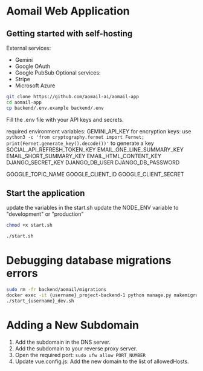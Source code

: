 # Aomail Web Application

## Getting started with self-hosting

External services:
- Gemini 
- Google OAuth
- Google PubSub
Optional services:
- Stripe
- Microsoft Azure

 
```bash
git clone https://github.com/aomail-ai/aomail-app
cd aomail-app
cp backend/.env.example backend/.env
```
Fill the .env file with your API keys and secrets.

required environment variables:
GEMINI_API_KEY
for encryption keys: use ```python3 -c 'from cryptography.fernet import Fernet; print(Fernet.generate_key().decode())'``` to generate a key 
    SOCIAL_API_REFRESH_TOKEN_KEY
    EMAIL_ONE_LINE_SUMMARY_KEY
    EMAIL_SHORT_SUMMARY_KEY
    EMAIL_HTML_CONTENT_KEY
DJANGO_SECRET_KEY
DJANGO_DB_USER
DJANGO_DB_PASSWORD

GOOGLE_TOPIC_NAME
GOOGLE_CLIENT_ID
GOOGLE_CLIENT_SECRET




## Start the application
update the variables in the start.sh 
update the NODE_ENV variable to "development" or "production"
```bash
chmod +x start.sh
```

```bash
./start.sh
```





# Debugging database migrations errors
```bash
sudo rm -fr backend/aomail/migrations
docker exec -it {username}_project-backend-1 python manage.py makemigrations --empty aomail
./start_{username}_dev.sh
```


# Adding a New Subdomain
1) Add the subdomain in the DNS server.
2) Add the subdomain to your reverse proxy server.
3) Open the required port: `sudo ufw allow PORT_NUMBER` 
4) Update vue.config.js: Add the new domain to the list of allowedHosts.